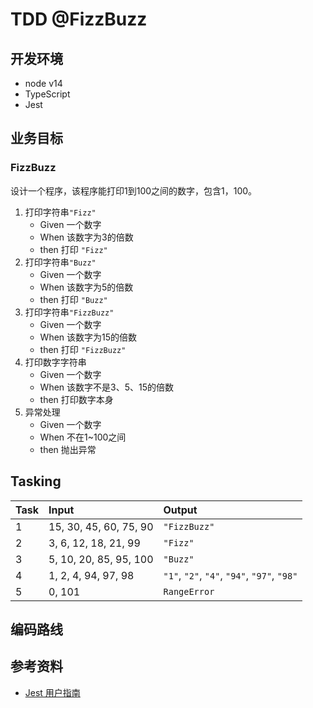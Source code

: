 # TDD @FizzBuzz

## 开发环境
 - node v14
 - TypeScript
 - Jest
 
## 业务目标

### FizzBuzz
设计一个程序，该程序能打印1到100之间的数字，包含1，100。

1. 打印字符串`"Fizz"`
	- Given 一个数字
	- When 该数字为3的倍数
	- then 打印 `"Fizz"`
2. 打印字符串`"Buzz"`
	- Given 一个数字
	- When 该数字为5的倍数
	- then 打印 `"Buzz"`
3. 打印字符串`"FizzBuzz"`
	- Given 一个数字
	- When 该数字为15的倍数
	- then 打印 `"FizzBuzz"`
4. 打印数字字符串
	- Given 一个数字
	- When 该数字不是3、5、15的倍数
	- then 打印数字本身
5. 异常处理
	- Given 一个数字
	- When 不在1~100之间
	- then 抛出异常

## Tasking

| Task | Input | Output |
|:---|:---|:---|
| 1 | 15, 30, 45, 60, 75, 90 |  `"FizzBuzz"` |
| 2 | 3, 6, 12, 18, 21, 99 |  `"Fizz"` |
| 3 | 5, 10, 20, 85, 95, 100 |  `"Buzz"` |
| 4 | 1, 2, 4, 94, 97, 98 |  `"1"`, `"2"`, `"4"`, `"94"`, `"97"`, `"98"` |
| 5 | 0, 101 |  `RangeError` |

## 编码路线

## 参考资料
- [Jest 用户指南](https://jestjs.io/zh-Hans/docs/getting-started)